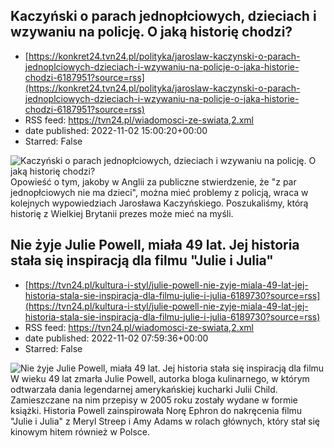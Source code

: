 ## Kaczyński o parach jednopłciowych, dzieciach i wzywaniu na policję. O jaką historię chodzi?
 - [https://konkret24.tvn24.pl/polityka/jaroslaw-kaczynski-o-parach-jednoplciowych-dzieciach-i-wzywaniu-na-policje-o-jaka-historie-chodzi-6187951?source=rss](https://konkret24.tvn24.pl/polityka/jaroslaw-kaczynski-o-parach-jednoplciowych-dzieciach-i-wzywaniu-na-policje-o-jaka-historie-chodzi-6187951?source=rss)
 - RSS feed: https://tvn24.pl/wiadomosci-ze-swiata,2.xml
 - date published: 2022-11-02 15:00:20+00:00
 - Starred: False

<img alt="Kaczyński o parach jednopłciowych, dzieciach i wzywaniu na policję. O jaką historię chodzi? " src="https://tvn24.pl/najnowsze/cdn-zdjecie-gb2lk0-jaroslaw-kaczynski-w-radomiu-6190076/alternates/LANDSCAPE_1280" />
    Opowieść o tym, jakoby w Anglii za publiczne stwierdzenie, że "z par jednopłciowych nie ma dzieci", można mieć problemy z policją, wraca w kolejnych wypowiedziach Jarosława Kaczyńskiego. Poszukaliśmy, którą historię z Wielkiej Brytanii prezes może mieć na myśli.

## Nie żyje Julie Powell, miała 49 lat. Jej historia stała się inspiracją dla filmu "Julie i Julia"
 - [https://tvn24.pl/kultura-i-styl/julie-powell-nie-zyje-miala-49-lat-jej-historia-stala-sie-inspiracja-dla-filmu-julie-i-julia-6189730?source=rss](https://tvn24.pl/kultura-i-styl/julie-powell-nie-zyje-miala-49-lat-jej-historia-stala-sie-inspiracja-dla-filmu-julie-i-julia-6189730?source=rss)
 - RSS feed: https://tvn24.pl/wiadomosci-ze-swiata,2.xml
 - date published: 2022-11-02 07:59:36+00:00
 - Starred: False

<img alt="Nie żyje Julie Powell, miała 49 lat. Jej historia stała się inspiracją dla filmu " src="https://tvn24.pl/najnowsze/cdn-zdjecie-ku4kp8-julie-powell-w-2009-roku-6189744/alternates/LANDSCAPE_1280" />
    W wieku 49 lat zmarła Julie Powell, autorka bloga kulinarnego, w którym odtwarzała dania legendarnej amerykańskiej kucharki Julii Child. Zamieszczane na nim przepisy w 2005 roku zostały wydane w formie książki. Historia Powell zainspirowała Norę Ephron do nakręcenia filmu "Julie i Julia" z Meryl Streep i Amy Adams w rolach głównych, który stał się kinowym hitem również w Polsce.
